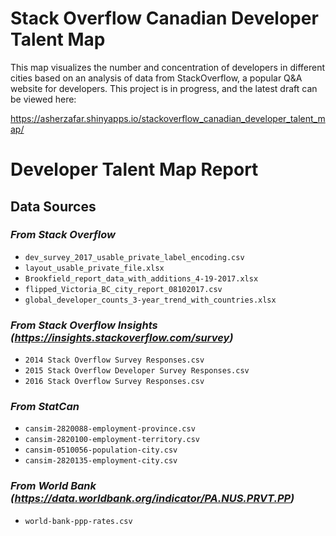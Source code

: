 # Stack Overflow Canadian Developer Talent Map
This map visualizes the number and concentration of developers in different cities based on an analysis of data from StackOverflow, a popular Q&A website for developers. This project is in progress, and the latest draft can be viewed here:

https://asherzafar.shinyapps.io/stackoverflow_canadian_developer_talent_map/

# Developer Talent Map Report

## Data Sources

### _From Stack Overflow_ ###

* `dev_survey_2017_usable_private_label_encoding.csv`
* `layout_usable_private_file.xlsx`
* `Brookfield_report_data_with_additions_4-19-2017.xlsx`
* `flipped_Victoria_BC_city_report_08102017.csv`
* `global_developer_counts_3-year_trend_with_countries.xlsx`

### _From Stack Overflow Insights (https://insights.stackoverflow.com/survey)_ ###

* `2014 Stack Overflow Survey Responses.csv`
* `2015 Stack Overflow Developer Survey Responses.csv`
* `2016 Stack Overflow Survey Responses.csv`

### _From StatCan_ ###

* `cansim-2820088-employment-province.csv`
* `cansim-2820100-employment-territory.csv`
* `cansim-0510056-population-city.csv`
* `cansim-2820135-employment-city.csv`

### _From World Bank (https://data.worldbank.org/indicator/PA.NUS.PRVT.PP)_ ###
* `world-bank-ppp-rates.csv`
